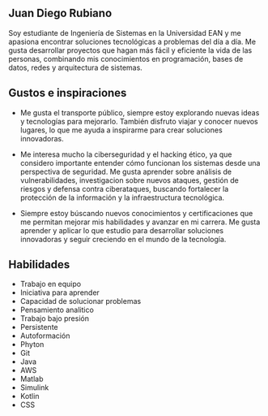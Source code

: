## Juan Diego Rubiano
Soy estudiante de Ingeniería de Sistemas en la Universidad EAN y me apasiona encontrar soluciones tecnológicas a problemas del día a día. Me gusta desarrollar proyectos que hagan más fácil y eficiente la vida de las personas, combinando mis conocimientos en programación, bases de datos, redes y arquitectura de sistemas.

## Gustos e inspiraciones
- Me gusta el transporte público, siempre estoy explorando nuevas ideas y tecnologías para mejorarlo. También disfruto viajar y conocer nuevos lugares, lo que me ayuda a inspirarme para crear soluciones innovadoras.

- Me interesa mucho la ciberseguridad y el hacking ético, ya que considero importante entender cómo funcionan los sistemas desde una perspectiva de seguridad. Me gusta aprender sobre análisis de vulnerabilidades, investigacion sobre nuevos ataques, gestión de riesgos y defensa contra ciberataques, buscando fortalecer la protección de la información y la infraestructura tecnológica.

- Siempre estoy búscando nuevos conocimientos y certificaciones que me permitan mejorar mis habilidades y avanzar en mi carrera. Me gusta aprender y aplicar lo que estudio para desarrollar soluciones innovadoras y seguir creciendo en el mundo de la tecnología.

## Habilidades
- Trabajo en equipo
- Iniciativa para aprender
- Capacidad de solucionar problemas
- Pensamiento analitico
- Trabajo bajo presión
- Persistente
- Autoformación
- Phyton
- Git
- Java
- AWS
- Matlab
- Simulink
- Kotlin
- CSS
<!--
**JuanDiRS/JuanDiRS** is a ✨ _special_ ✨ repository because its `README.md` (this file) appears on your GitHub profile.

Here are some ideas to get you started:

- 🔭 I’m currently working on ...
- 🌱 I’m currently learning ...
- 👯 I’m looking to collaborate on ...
- 🤔 I’m looking for help with ...
- 💬 Ask me about ...
- 📫 How to reach me: ...
- 😄 Pronouns: ...
- ⚡ Fun fact: ...
-->
